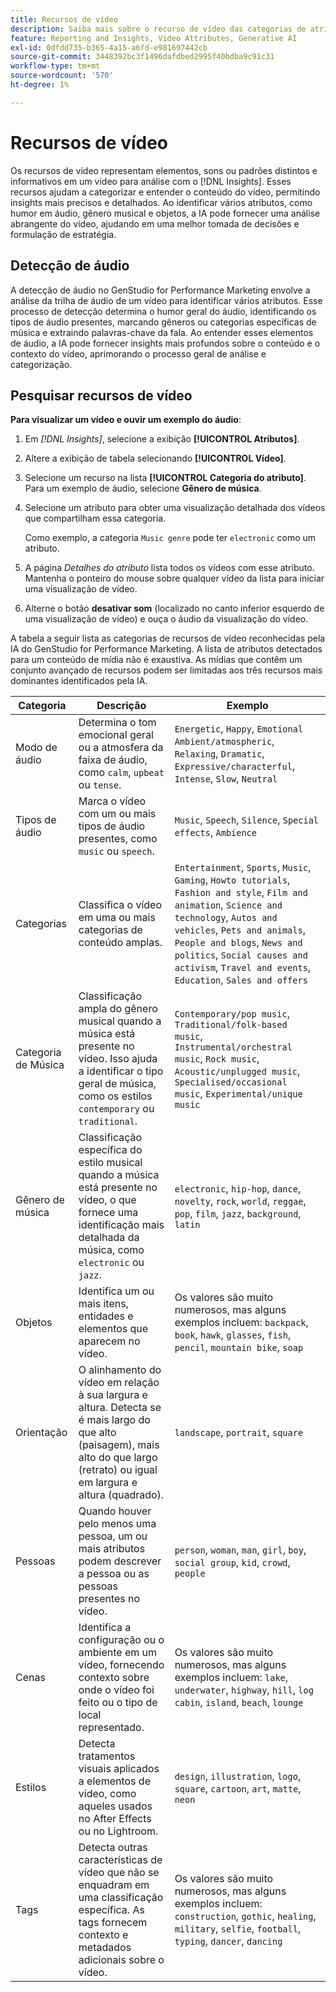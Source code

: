 ```yaml
---
title: Recursos de vídeo
description: Saiba mais sobre o recurso de vídeo das categorias de atributo usadas no GenStudio for Performance Marketing.
feature: Reporting and Insights, Video Attributes, Generative AI
exl-id: 0dfdd735-b365-4a15-a6fd-e981697442cb
source-git-commit: 3448392bc3f1496dafdbed2995f40bdba9c91c31
workflow-type: tm+mt
source-wordcount: '570'
ht-degree: 1%

---
```


# Recursos de vídeo

Os recursos de vídeo representam elementos, sons ou padrões distintos e informativos em um vídeo para análise com o [!DNL Insights]. Esses recursos ajudam a categorizar e entender o conteúdo do vídeo, permitindo insights mais precisos e detalhados. Ao identificar vários atributos, como humor em áudio, gênero musical e objetos, a IA pode fornecer uma análise abrangente do vídeo, ajudando em uma melhor tomada de decisões e formulação de estratégia.

## Detecção de áudio

A detecção de áudio no GenStudio for Performance Marketing envolve a análise da trilha de áudio de um vídeo para identificar vários atributos. Esse processo de detecção determina o humor geral do áudio, identificando os tipos de áudio presentes, marcando gêneros ou categorias específicas de música e extraindo palavras-chave da fala. Ao entender esses elementos de áudio, a IA pode fornecer insights mais profundos sobre o conteúdo e o contexto do vídeo, aprimorando o processo geral de análise e categorização.

## Pesquisar recursos de vídeo

**Para visualizar um vídeo e ouvir um exemplo do áudio**:

1. Em _[!DNL Insights]_, selecione a exibição **[!UICONTROL Atributos]**.

1. Altere a exibição de tabela selecionando **[!UICONTROL Vídeo]**.

1. Selecione um recurso na lista **[!UICONTROL Categoria do atributo]**. Para um exemplo de áudio, selecione **Gênero de música**.

1. Selecione um atributo para obter uma visualização detalhada dos vídeos que compartilham essa categoria.

   Como exemplo, a categoria `Music genre` pode ter `electronic` como um atributo.

1. A página _Detalhes do atributo_ lista todos os vídeos com esse atributo. Mantenha o ponteiro do mouse sobre qualquer vídeo da lista para iniciar uma visualização de vídeo.

1. Alterne o botão **desativar som** (localizado no canto inferior esquerdo de uma visualização de vídeo) e ouça o áudio da visualização do vídeo.

A tabela a seguir lista as categorias de recursos de vídeo reconhecidas pela IA do GenStudio for Performance Marketing. A lista de atributos detectados para um conteúdo de mídia não é exaustiva. As mídias que contêm um conjunto avançado de recursos podem ser limitadas aos três recursos mais dominantes identificados pela IA.

<!-- For the writer: turn off word wrap to work with these tables. Option + Z -->

| Categoria | Descrição | Exemplo |
| ------------------- | ------------------------------------------------------------------------------------------------------------ | --------------------------------------------------------------------------------------- |
| Modo de áudio | Determina o tom emocional geral ou a atmosfera da faixa de áudio, como `calm`, `upbeat` ou `tense`. | `Energetic`, `Happy`, `Emotional Ambient/atmospheric`, `Relaxing`, `Dramatic`, `Expressive/characterful`, `Intense`, `Slow`, `Neutral` |
| Tipos de áudio | Marca o vídeo com um ou mais tipos de áudio presentes, como `music` ou `speech`. | `Music`, `Speech`, `Silence`, `Special effects`, `Ambience` |
| Categorias | Classifica o vídeo em uma ou mais categorias de conteúdo amplas. | `Entertainment`, `Sports`, `Music`, `Gaming`, `Howto tutorials`, `Fashion and style`, `Film and animation`, `Science and technology`, `Autos and vehicles`, `Pets and animals`, `People and blogs`, `News and politics`, `Social causes and activism`, `Travel and events`, `Education`, `Sales and offers` |
| Categoria de Música | Classificação ampla do gênero musical quando a música está presente no vídeo. Isso ajuda a identificar o tipo geral de música, como os estilos `contemporary` ou `traditional`. | `Contemporary/pop music`, `Traditional/folk-based music`, `Instrumental/orchestral music`, `Rock music`, `Acoustic/unplugged music`, `Specialised/occasional music`, `Experimental/unique music` |
| Gênero de música | Classificação específica do estilo musical quando a música está presente no vídeo, o que fornece uma identificação mais detalhada da música, como `electronic` ou `jazz`. | `electronic`, `hip-hop`, `dance`, `novelty`, `rock`, `world`, `reggae`, `pop`, `film`, `jazz`, `background`, `latin` |
| Objetos | Identifica um ou mais itens, entidades e elementos que aparecem no vídeo. | Os valores são muito numerosos, mas alguns exemplos incluem: `backpack`, `book`, `hawk`, `glasses`, `fish`, `pencil`, `mountain bike`, `soap` |
| Orientação | O alinhamento do vídeo em relação à sua largura e altura. Detecta se é mais largo do que alto (paisagem), mais alto do que largo (retrato) ou igual em largura e altura (quadrado). | `landscape`, `portrait`, `square` |
| Pessoas | Quando houver pelo menos uma pessoa, um ou mais atributos podem descrever a pessoa ou as pessoas presentes no vídeo. | `person`, `woman`, `man`, `girl`, `boy`, `social group`, `kid`, `crowd`, `people` |
| Cenas | Identifica a configuração ou o ambiente em um vídeo, fornecendo contexto sobre onde o vídeo foi feito ou o tipo de local representado. | Os valores são muito numerosos, mas alguns exemplos incluem: `lake`, `underwater`, `highway`, `hill`, `log cabin`, `island`, `beach`, `lounge` |
| Estilos | Detecta tratamentos visuais aplicados a elementos de vídeo, como aqueles usados no After Effects ou no Lightroom. | `design`, `illustration`, `logo`, `square`, `cartoon`, `art`, `matte`, `neon` |
| Tags | Detecta outras características de vídeo que não se enquadram em uma classificação específica. As tags fornecem contexto e metadados adicionais sobre o vídeo. | Os valores são muito numerosos, mas alguns exemplos incluem: `construction`, `gothic`, `healing`, `military`, `selfie`, `football`, `typing`, `dancer`, `dancing` |
